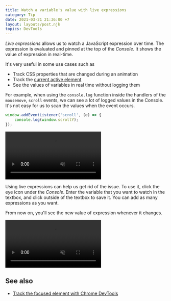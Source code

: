 ```yaml
---
title: Watch a variable's value with live expressions
category: Tip
date: 2021-03-21 21:36:00 +7
layout: layouts/post.njk
topics: DevTools
---
```


_Live expressions_ allows us to watch a JavaScript expression over time. The expression is evaluated and pinned at the top of the _Console_. It shows the value of expression in real-time.

It's very useful in some use cases such as

-   Track CSS properties that are changed during an animation
-   Track the [current active element](/track-the-focused-element-with-chrome-devtools)
-   See the values of variables in real time without logging them

For example, when using the `console.log` function inside the handlers of the `mousemove`, `scroll` events, we can see a lot of logged values in the Console. It's not easy for us to scan the values when the event occurs.

```js
window.addEventListener('scroll', (e) => {
    console.log(window.scrollY);
});
```

<video loop muted controls>
  <source src="/img/busy-console.mp4" type="video/mp4">
</video>

Using live expressions can help us get rid of the issue. To use it, click the eye icon under the _Console_. Enter the variable that you want to watch in the textbox, and click outside of the textbox to save it. You can add as many expressions as you want.

From now on, you'll see the new value of expression whenever it changes.

<video loop muted controls>
  <source src="/img/live-expressions.mp4" type="video/mp4">
</video>

## See also

-   [Track the focused element with Chrome DevTools](/track-the-focused-element-with-chrome-devtools)
